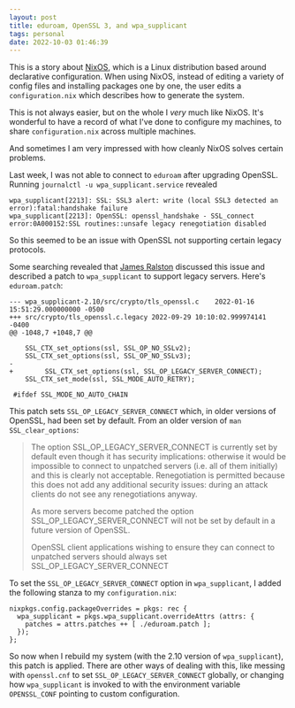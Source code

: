 ```yaml
---
layout: post
title: eduroam, OpenSSL 3, and wpa_supplicant 
tags: personal
date: 2022-10-03 01:46:39
---
```


This is a story about [NixOS](https://nixos.org/), which is a Linux distribution based around declarative configuration.  When using NixOS, instead of editing a variety of config files and installing packages one by one, the user edits a `configuration.nix` which describes how to generate the system.

This is not always easier, but on the whole I *very* much like NixOS.  It's wonderful to have a record of what I've done to configure my machines, to share `configuration.nix` across multiple machines.

And sometimes I am very impressed with how cleanly NixOS solves certain problems.

Last week, I was not able to connect to `eduroam` after upgrading OpenSSL.  Running `journalctl -u wpa_supplicant.service` revealed

```
wpa_supplicant[2213]: SSL: SSL3 alert: write (local SSL3 detected an error):fatal:handshake failure
wpa_supplicant[2213]: OpenSSL: openssl_handshake - SSL_connect error:0A000152:SSL routines::unsafe legacy renegotiation disabled
```

So this seemed to be an issue with OpenSSL not supporting certain legacy protocols.

Some searching revealed that [James Ralston](https://www.spinics.net/lists/hostap/msg09840.html)
discussed this issue and described a patch to `wpa_supplicant` to
support legacy servers.  Here's `eduroam.patch`:

```
--- wpa_supplicant-2.10/src/crypto/tls_openssl.c	2022-01-16 15:51:29.000000000 -0500
+++ src/crypto/tls_openssl.c.legacy	2022-09-29 10:10:02.999974141 -0400
@@ -1048,7 +1048,7 @@
 
 	SSL_CTX_set_options(ssl, SSL_OP_NO_SSLv2);
 	SSL_CTX_set_options(ssl, SSL_OP_NO_SSLv3);
-
+        SSL_CTX_set_options(ssl, SSL_OP_LEGACY_SERVER_CONNECT);
 	SSL_CTX_set_mode(ssl, SSL_MODE_AUTO_RETRY);
 
 #ifdef SSL_MODE_NO_AUTO_CHAIN
```

This patch sets `SSL_OP_LEGACY_SERVER_CONNECT` which, in older
versions of OpenSSL, had been set by default.  From an older version
of `man SSL_clear_options`:

> The option SSL_OP_LEGACY_SERVER_CONNECT is currently set by default
> even though it has security implications: otherwise it would be
> impossible to connect to unpatched servers (i.e. all of them
> initially) and this is clearly not acceptable. Renegotiation is
> permitted because this does not add any additional security issues:
> during an attack clients do not see any renegotiations anyway.
> 
> As more servers become patched the option
> SSL_OP_LEGACY_SERVER_CONNECT will not be set by default in a future
> version of OpenSSL.
> 
> OpenSSL client applications wishing to ensure they can connect to
> unpatched servers should always set SSL_OP_LEGACY_SERVER_CONNECT

To set the `SSL_OP_LEGACY_SERVER_CONNECT` option in `wpa_supplicant`,
I added the following stanza to my `configuration.nix`:

```
nixpkgs.config.packageOverrides = pkgs: rec {
  wpa_supplicant = pkgs.wpa_supplicant.overrideAttrs (attrs: {
    patches = attrs.patches ++ [ ./eduroam.patch ];
  });
};
```

So now when I rebuild my system (with the 2.10 version of
`wpa_supplicant`), this patch is applied.  There are other ways of
dealing with this, like messing with `openssl.cnf` to set
`SSL_OP_LEGACY_SERVER_CONNECT` globally, or changing how
`wpa_supplicant` is invoked to with the environment variable
`OPENSSL_CONF` pointing to custom configuration.
